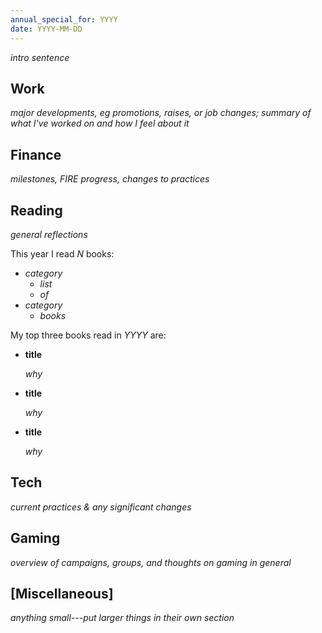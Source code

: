 ```yaml
---
annual_special_for: YYYY
date: YYYY-MM-DD
---
```


*intro sentence*

## Work

*major developments, eg promotions, raises, or job changes; summary of what I've
worked on and how I feel about it*

## Finance

*milestones, FIRE progress, changes to practices*

## Reading

*general reflections*

This year I read *N* books:

- *category*
  - *list*
  - *of*
- *category*
  - *books*

My top three books read in *YYYY* are:

- **title**

  *why*
  
- **title**

  *why*
  
- **title**

  *why*

## Tech

*current practices & any significant changes*

## Gaming

*overview of campaigns, groups, and thoughts on gaming in general*

## [Miscellaneous]

*anything small---put larger things in their own section*
